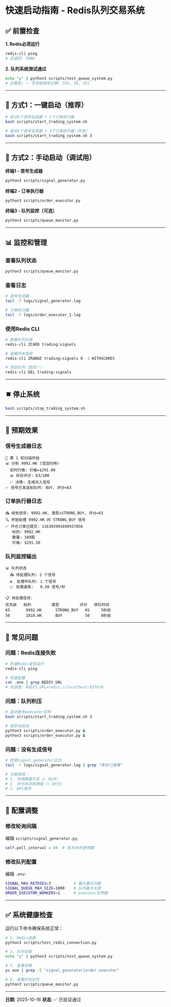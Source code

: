 # 快速启动指南 - Redis队列交易系统

## ✅ 前置检查

**1. Redis必须运行**
```bash
redis-cli ping
# 应返回: PONG
```

**2. 队列系统测试通过**
```bash
echo "y" | python3 scripts/test_queue_system.py
# 应看到: ✅ 优先级顺序正确: [65, 50, 35]
```

---

## 🚀 方式1：一键启动（推荐）

```bash
# 启动1个信号生成器 + 1个订单执行器
bash scripts/start_trading_system.sh

# 启动1个信号生成器 + 3个订单执行器（并发）
bash scripts/start_trading_system.sh 3
```

---

## 🔧 方式2：手动启动（调试用）

**终端1 - 信号生成器**
```bash
python3 scripts/signal_generator.py
```

**终端2 - 订单执行器**
```bash
python3 scripts/order_executor.py
```

**终端3 - 队列监控（可选）**
```bash
python3 scripts/queue_monitor.py
```

---

## 📊 监控和管理

### 查看队列状态
```bash
python3 scripts/queue_monitor.py
```

### 查看日志
```bash
# 信号生成器
tail -f logs/signal_generator.log

# 订单执行器
tail -f logs/order_executor_1.log
```

### 使用Redis CLI
```bash
# 查看队列长度
redis-cli ZCARD trading:signals

# 查看所有信号
redis-cli ZRANGE trading:signals 0 -1 WITHSCORES

# 清空队列（危险！）
redis-cli DEL trading:signals
```

---

## ⏹️ 停止系统

```bash
bash scripts/stop_trading_system.sh
```

---

## 🎯 预期效果

### 信号生成器日志
```
🔄 第 1 轮扫描开始
📊 分析 9992.HK (泡泡玛特)
  实时行情: 价格=$291.00
  📊 综合评分: 63/100
  ✅ 决策: 生成买入信号
✅ 信号已发送到队列: BUY, 评分=63
```

### 订单执行器日志
```
📥 收到信号: 9992.HK, 类型=STRONG_BUY, 评分=63
🔍 开始处理 9992.HK 的 STRONG_BUY 信号
✅ 开仓订单已提交: 116303991698937856
   标的: 9992.HK
   数量: 100股
   价格: $291.50
```

### 队列监控输出
```
📊 队列状态
  📥 待处理队列: 2 个信号
  ⚙️  处理中队列: 1 个信号
  📈 处理速率:   0.50 信号/秒

📋 待处理信号:
优先级   标的         类型         评分   排队时间
65       9992.HK      STRONG_BUY   65     5秒前
50       1810.HK      BUY          50     8秒前
```

---

## 🐛 常见问题

### 问题：Redis连接失败
```bash
# 检查Redis是否运行
redis-cli ping

# 检查配置
cat .env | grep REDIS_URL
# 应该是: REDIS_URL=redis://localhost:6379/0
```

### 问题：队列积压
```bash
# 启动更多executor实例
bash scripts/start_trading_system.sh 3

# 或手动启动
python3 scripts/order_executor.py &
python3 scripts/order_executor.py &
```

### 问题：没有生成信号
```bash
# 检查signal_generator日志
tail -f logs/signal_generator.log | grep "评分\|信号"

# 可能原因：
# 1. 市场数据不足（< 30天）
# 2. 评分未达到阈值（< 30分）
# 3. API限流
```

---

## 📝 配置调整

### 修改轮询间隔
编辑 `scripts/signal_generator.py`:
```python
self.poll_interval = 60  # 改为30秒更频繁
```

### 修改队列配置
编辑 `.env`:
```bash
SIGNAL_MAX_RETRIES=3          # 最大重试次数
SIGNAL_QUEUE_MAX_SIZE=1000    # 队列最大长度
ORDER_EXECUTOR_WORKERS=1      # executor实例数
```

---

## ✅ 系统健康检查

运行以下命令确保系统正常：

```bash
# 1. Redis连接
python3 scripts/test_redis_connection.py

# 2. 队列功能
echo "y" | python3 scripts/test_queue_system.py

# 3. 查看进程
ps aux | grep -E "signal_generator|order_executor"

# 4. 查看队列状态
python3 scripts/queue_monitor.py
```

---

**日期**: 2025-10-16
**状态**: ✅ 已验证通过
